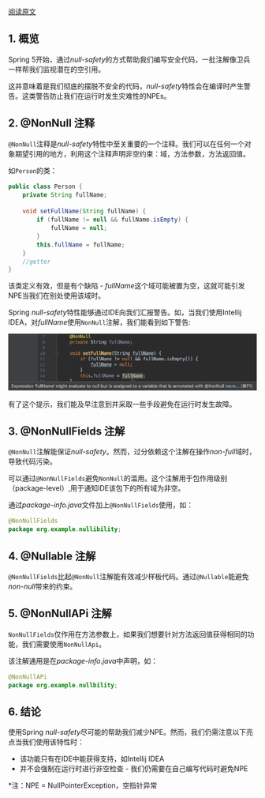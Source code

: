 [阅读原文](https://www.baeldung.com/spring-null-safety-annotations)



## 1. 概览

Spring 5开始，通过*null-safety*的方式帮助我们编写安全代码，一批注解像卫兵一样帮我们监视潜在的空引用。

这并意味着是我们彻底的摆脱不安全的代码，*null-safety*特性会在编译时产生警告。这类警告防止我们在运行时发生灾难性的NPEs。



## 2. @NonNull 注释

`@NonNull`注释是*null-safety*特性中至关重要的一个注释。我们可以在任何一个对象期望引用的地方，利用这个注释声明非空约束：域，方法参数，方法返回值。

如`Person`的类：

```java
public class Person {
    private String fullName;
    
    void setFullName(String fullName) {
        if (fullName != null && fullName.isEmpty) {
            fullName = null;
        }
        this.fullName = fullName;
    }
    //getter
}
```

该类定义有效，但是有个缺陷 - *fullName*这个域可能被置为空，这就可能引发NPE当我们在别处使用该域时。

Spring *null-safety*特性能够通过IDE向我们汇报警告。如，当我们使用Intellij IDEA，对*fullName*使用`NonNull`注解，我们能看到如下警告:

![nonnull-annotation](https://github.com/Diorch/diorch.github.io/blob/master/pic/nonnul-annotation.png)

有了这个提示，我们能及早注意到并采取一些手段避免在运行时发生故障。



## 3. @NonNullFields 注解

`@NonNull`注解能保证*null-safety*。然而，过分依赖这个注解在操作*non-full*域时，导致代码污染。

可以通过`@NonNullFields`避免`NonNull`的滥用。这个注解用于包作用级别（package-level）,用于通知IDE该包下的所有域为非空。

通过*package-info.java*文件加上`@NonNullFields`使用，如：

```java
@NonNullFields
package org.example.nullibility;
```



## 4. @Nullable 注解

`@NonNullFields`比起`@NonNull`注解能有效减少样板代码。通过`@Nullable`能避免*non-null*带来的约束。



## 5. @NonNullAPi 注解

`NonNullFields`仅作用在方法参数上，如果我们想要针对方法返回值获得相同的功能，我们需要使用`NonNullApi`。

该注解通用是在*package-info.java*中声明，如：

```java
@NonNullAPi
package org.example.nullbility;
```



## 6. 结论

使用Spring *null-safety*尽可能的帮助我们减少NPE。然而，我们仍需注意以下亮点当我们使用该特性时：

* 该功能只有在IDE中能获得支持，如Intellij IDEA
* 并不会强制在运行时进行非空检查 - 我们仍需要在自己编写代码时避免NPE





*注：NPE = NullPointerException，空指针异常